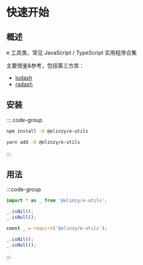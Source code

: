 # 快速开始

## 概述

e 工具类，常见 JavaScript / TypeScript 实用程序合集

主要借鉴&参考，包括第三方库：

- [lodash](https://github.com/lodash/lodash)
- [radash](https://github.com/sodiray/radash)

## 安装

::: code-group

```sh [npm]
npm install -D @elinzy/e-utils
```

```sh [yarn]
yarn add -D @elinzy/e-utils
```
:::

## 用法

:::code-group

```js [ESM]
import * as _ from '@elinzy/e-utils';

_.isNil();
_.isNull();
```

```js [CommonJs]
const _ = require('@elinzy/e-utils');

_.isNil();
_.isNull();
```
:::
